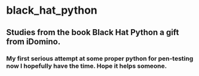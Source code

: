 # black_hat_python

## Studies from the book Black Hat Python a gift from iDomino.

### My first serious attempt at some proper python for pen-testing now I hopefully have the time. Hope it helps someone.
